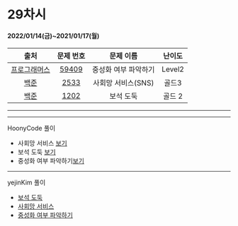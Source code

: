 # 29차시
#### 2022/01/14(금)~2021/01/17(월)

|               출처               |                   문제 번호                    |     문제 이름      | 난이도 |
| :------------------------------: | :--------------------------------------------: | :----------------: | :----: |
| [프로그래머스](https://programmers.co.kr/) | [59409](https://programmers.co.kr/learn/courses/30/lessons/59409) | 중성화 여부 파악하기 | Level2  |
| [백준](https://www.acmicpc.net/) | [2533](https://www.acmicpc.net/problem/2533) | 사회망 서비스(SNS)| 골드3 |
| [백준](https://www.acmicpc.net/) | [1202](https://www.acmicpc.net/problem/1202) | 보석 도둑 | 골드 2 |

---



---
HoonyCode 풀이  
- 사회망 서비스 [보기](https://hoonycode.notion.site/ea81af5cd2af4c1f9c9cdf620ceedf3f)
- 보석 도둑 [보기](https://hoonycode.notion.site/e1c6164926c94a088da052b510926c9c)
- 중성화 여부 파악하기[보기](https://www.notion.so/hoonycode/401ca51a1568430fb38910cd4b1e6506)

---
yejinKim 풀이
- [보석 도둑](https://yejinny.notion.site/1202-ce446bc1653046cb9afcb67abb182d57)
- [사회망 서비스](https://yejinny.notion.site/2533-SNS-92bf23aeb5ee4b66a63086c83af92a09)
- [중성화 여부 파악하기](https://yejinny.notion.site/68710e2b0ce146588197421e21750d1b)
